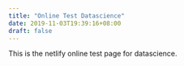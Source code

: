 ```yaml
---
title: "Online Test Datascience"
date: 2019-11-03T19:39:16+08:00
draft: false
---
```



This is the netlify online test page for datascience.